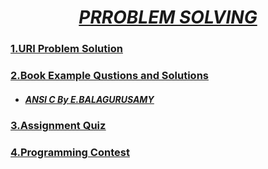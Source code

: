 <u><i><h1 align="center">PRROBLEM SOLVING</h1></i><u>
<h3>1.URI Problem Solution</h3>
<h3>2.Book Example Qustions and Solutions</h3>
<ul>
  <li><h5>ANSI C By E.BALAGURUSAMY</h5></li>
</ul>
<h3>3.Assignment Quiz</h3>
<h3>4.Programming Contest</h3>
